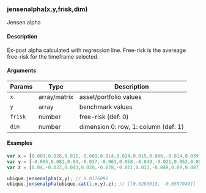 ### jensenalpha(x,y,frisk,dim)

Jensen alpha


#### Description

Ex-post alpha calculated with regression line. Free-risk is the avereage free-risk for the timeframe selected.  



#### Arguments

|Params|Type|Description
|---------|----|-----------
|`x` | array/matrix |     asset/portfolio values
|`y` | array |     benchmark values
|`frisk` | number |  free-risk (def: 0)
|`dim` | number | dimension 0: row, 1: column (def: 1)


#### Examples

```js
var x = [0.003,0.026,0.015,-0.009,0.014,0.024,0.015,0.066,-0.014,0.039];
var y = [-0.005,0.081,0.04,-0.037,-0.061,0.058,-0.049,-0.021,0.062,0.058];
var z = [0.04,-0.022,0.043,0.028,-0.078,-0.011,0.033,-0.049,0.09,0.087];

ubique.jensenalpha(x,y); // 0.0176091
ubique.jensenalpha(ubique.cat(1,x,y),z); // [[0.0263019, -0.0597049]]
```

